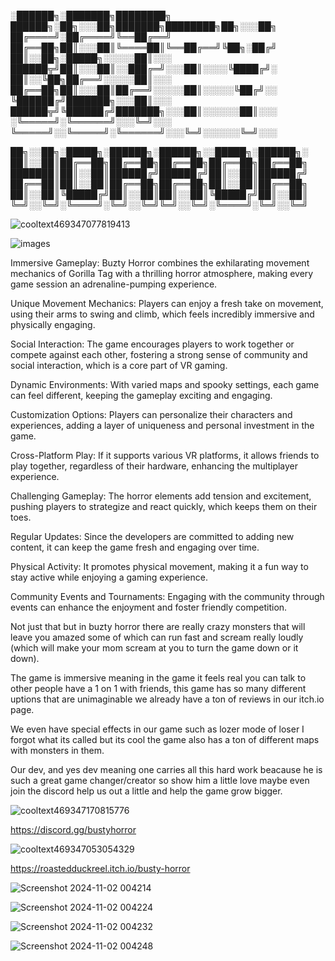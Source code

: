 

░██████╗░███████╗████████╗  ██████╗░██╗░░░██╗███████╗████████╗██╗░░░██╗
██╔════╝░██╔════╝╚══██╔══╝  ██╔══██╗██║░░░██║╚════██║╚══██╔══╝╚██╗░██╔╝
██║░░██╗░█████╗░░░░░██║░░░  ██████╦╝██║░░░██║░░███╔═╝░░░██║░░░░╚████╔╝░
██║░░╚██╗██╔══╝░░░░░██║░░░  ██╔══██╗██║░░░██║██╔══╝░░░░░██║░░░░░╚██╔╝░░
╚██████╔╝███████╗░░░██║░░░  ██████╦╝╚██████╔╝███████╗░░░██║░░░░░░██║░░░
░╚═════╝░╚══════╝░░░╚═╝░░░  ╚═════╝░░╚═════╝░╚══════╝░░░╚═╝░░░░░░╚═╝░░░

██╗░░██╗░█████╗░██████╗░██████╗░░█████╗░██████╗░
██║░░██║██╔══██╗██╔══██╗██╔══██╗██╔══██╗██╔══██╗
███████║██║░░██║██████╔╝██████╔╝██║░░██║██████╔╝
██╔══██║██║░░██║██╔══██╗██╔══██╗██║░░██║██╔══██╗
██║░░██║╚█████╔╝██║░░██║██║░░██║╚█████╔╝██║░░██║
╚═╝░░╚═╝░╚════╝░╚═╝░░╚═╝╚═╝░░╚═╝░╚════╝░╚═╝░░╚═╝



![cooltext469347077819413](https://github.com/user-attachments/assets/e4f90c7d-31e3-497e-bb85-2d51132dc960)


![images](https://github.com/user-attachments/assets/37c957a8-f58b-47ee-9f77-2f3f0bea9201)



Immersive Gameplay: Buzty Horror combines the exhilarating movement mechanics of Gorilla Tag with a thrilling horror atmosphere, making every game session an adrenaline-pumping experience.

Unique Movement Mechanics: Players can enjoy a fresh take on movement, using their arms to swing and climb, which feels incredibly immersive and physically engaging.

Social Interaction: The game encourages players to work together or compete against each other, fostering a strong sense of community and social interaction, which is a core part of VR gaming.

Dynamic Environments: With varied maps and spooky settings, each game can feel different, keeping the gameplay exciting and engaging.

Customization Options: Players can personalize their characters and experiences, adding a layer of uniqueness and personal investment in the game.

Cross-Platform Play: If it supports various VR platforms, it allows friends to play together, regardless of their hardware, enhancing the multiplayer experience.

Challenging Gameplay: The horror elements add tension and excitement, pushing players to strategize and react quickly, which keeps them on their toes.

Regular Updates: Since the developers are committed to adding new content, it can keep the game fresh and engaging over time.

Physical Activity: It promotes physical movement, making it a fun way to stay active while enjoying a gaming experience.

Community Events and Tournaments: Engaging with the community through events can enhance the enjoyment and foster friendly competition.

Not just that but in buzty horror there are really crazy monsters that will leave you amazed some of which can run fast and scream really loudly (which will make your mom scream at you to turn the game down or it down).

The game is immersive meaning in the game it feels real you can talk to other people have a 1 on 1 with friends, this game has so many different uptions that are unimaginable we already have a ton of reviews in our itch.io page.

We even have special effects in our game such as lozer mode of loser I forgot what its called but its cool the game also has a ton of different maps with monsters in them.

Our dev, and yes dev meaning one carries all this hard work beacause he is such a great game changer/creator so show him a little love maybe even join the discord help us out a little and help the game grow bigger.

![cooltext469347170815776](https://github.com/user-attachments/assets/68ec6bfe-dd6d-4615-9540-8228800681de)


https://discord.gg/bustyhorror

![cooltext469347053054329](https://github.com/user-attachments/assets/c563a1e2-3092-4bf5-b951-6e995444e438)

https://roastedduckreel.itch.io/busty-horror


![Screenshot 2024-11-02 004214](https://github.com/user-attachments/assets/e1580789-f7f6-4ee0-b65e-09b487746304)

![Screenshot 2024-11-02 004224](https://github.com/user-attachments/assets/df7d065d-ab73-4e5e-b65b-a1be09d69ca4)

![Screenshot 2024-11-02 004232](https://github.com/user-attachments/assets/35f510db-d4c7-44bc-ad29-d8e679032f4c)

![Screenshot 2024-11-02 004248](https://github.com/user-attachments/assets/96967647-ba3f-4ffa-a113-eeee2e1c478c)

